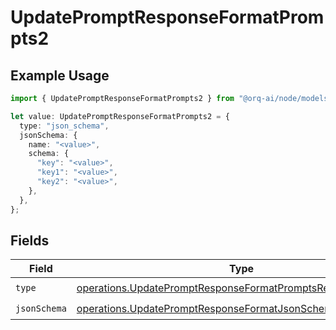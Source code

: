 # UpdatePromptResponseFormatPrompts2

## Example Usage

```typescript
import { UpdatePromptResponseFormatPrompts2 } from "@orq-ai/node/models/operations";

let value: UpdatePromptResponseFormatPrompts2 = {
  type: "json_schema",
  jsonSchema: {
    name: "<value>",
    schema: {
      "key": "<value>",
      "key1": "<value>",
      "key2": "<value>",
    },
  },
};
```

## Fields

| Field                                                                                                                                      | Type                                                                                                                                       | Required                                                                                                                                   | Description                                                                                                                                |
| ------------------------------------------------------------------------------------------------------------------------------------------ | ------------------------------------------------------------------------------------------------------------------------------------------ | ------------------------------------------------------------------------------------------------------------------------------------------ | ------------------------------------------------------------------------------------------------------------------------------------------ |
| `type`                                                                                                                                     | [operations.UpdatePromptResponseFormatPromptsResponse200Type](../../models/operations/updatepromptresponseformatpromptsresponse200type.md) | :heavy_check_mark:                                                                                                                         | N/A                                                                                                                                        |
| `jsonSchema`                                                                                                                               | [operations.UpdatePromptResponseFormatJsonSchema](../../models/operations/updatepromptresponseformatjsonschema.md)                         | :heavy_check_mark:                                                                                                                         | N/A                                                                                                                                        |